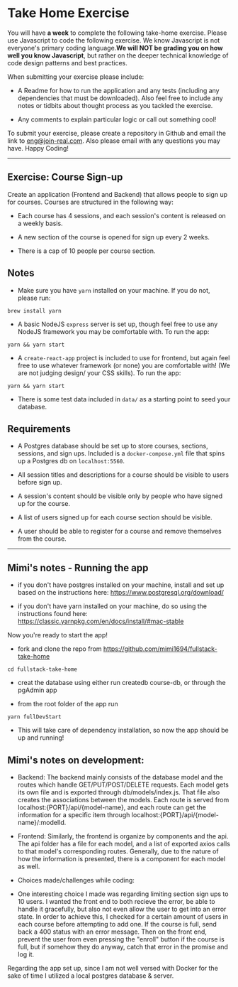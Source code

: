 # Take Home Exercise

You will have **a week** to complete the following take-home exercise. Please use Javascript to code the following exercise. We know Javascript is not everyone's primary coding language.**We will NOT be grading you on how well you know Javascript**, but rather on the deeper technical knowledge of code design patterns and best practices.

When submitting your exercise please include:

- A Readme for how to run the application and any tests (including any dependencies that must be downloaded). Also feel free to include any notes or tidbits about thought process as you tackled the exercise.

- Any comments to explain particular logic or call out something cool!

To submit your exercise, please create a repository in Github and email the link to [eng@join-real.com](mailto:eng@join-real.com). Also please email with any questions you may have. Happy Coding!

---

## Exercise: Course Sign-up

Create an application (Frontend and Backend) that allows people to sign up for courses. Courses are structured in the following way:

- Each course has 4 sessions, and each session's content is released on a weekly basis.

- A new section of the course is opened for sign up every 2 weeks.

- There is a cap of 10 people per course section.

## Notes
- Make sure you have `yarn` installed on your machine. If you do not, please run:
```
brew install yarn
```

- A basic NodeJS `express` server is set up, though feel free to use any NodeJS framework you may be comfortable with. To run the app:

```
yarn && yarn start
```

- A `create-react-app` project is included to use for frontend, but again feel free to use whatever framework (or none) you are comfortable with! (We are not judging design/ your CSS skills). To run the app:

```
yarn && yarn start
```

- There is some test data included in `data/` as a starting point to seed your database.

## Requirements

- A Postgres database should be set up to store courses, sections, sessions, and sign ups. Included is a `docker-compose.yml` file that spins up a Postgres db on `localhost:5560`.

- All session titles and descriptions for a course should be visible to users before sign up.

- A session's content should be visible only by people who have signed up for the course.

- A list of users signed up for each course section should be visible.

- A user should be able to register for a course and remove themselves from the course.

-------------------------------------------------------------------

## Mimi's notes - Running the app

- if you don't have postgres installed on your machine, install and set up based on the instructions here: https://www.postgresql.org/download/

- if you don't have yarn installed on your machine, do so using the instructions found here: https://classic.yarnpkg.com/en/docs/install/#mac-stable

Now you're ready to start the app!

- fork and clone the repo from https://github.com/mimi1694/fullstack-take-home

```
cd fullstack-take-home
```
- creat the database using either run createdb course-db, or through the pgAdmin app

- from the root folder of the app run
```
yarn fullDevStart
```
- This will take care of dependency installation, so now the app should be up and running!

## Mimi's notes on development:

- Backend:
The backend mainly consists of the database model and the routes which handle GET/PUT/POST/DELETE requests.
Each model gets its own file and is exported through db/models/index.js. That file also creates the associations between the models.
Each route is served from localhost:{PORT}/api/{model-name}, and each route can get the information for a specific item through localhost:{PORT}/api/{model-name}/:modelId.

- Frontend:
Similarly, the frontend is organize by components and the api.
The api folder has a file for each model, and a list of exported axios calls to that model's corresponding routes.
Generally, due to the nature of how the information is presented, there is a component for each model as well.

- Choices made/challenges while coding:

- One interesting choice I made was regarding limiting section sign ups to 10 users.
I wanted the front end to both recieve the error, be able to handle it gracefully, but
also not even allow the user to get into an error state. In order to achieve this, I checked
for a certain amount of users in each course before attempting to add one. If the course is full,
send back a 400 status with an error message.  Then on the front end, prevent the user from even
pressing the "enroll" button if the course is full, but if somehow they do anyway, catch that error in 
the promise and log it.

Regarding the app set up, since I am not well versed with Docker for the sake of time I utilized a local postgres database & server.
